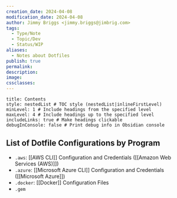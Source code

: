 ```yaml
---
creation_date: 2024-04-08
modification_date: 2024-04-08
author: Jimmy Briggs <jimmy.briggs@jimbrig.com>
tags:
  - Type/Note
  - Topic/Dev
  - Status/WIP
aliases:
  - Notes about Dotfiles
publish: true
permalink:
description:
image:
cssclasses:
---
```


```table-of-contents
title: Contents 
style: nestedList # TOC style (nestedList|inlineFirstLevel)
minLevel: 1 # Include headings from the specified level
maxLevel: 4 # Include headings up to the specified level
includeLinks: true # Make headings clickable
debugInConsole: false # Print debug info in Obsidian console
```

## List of Dotfile Configurations by Program

- `.aws`: [[AWS CLI]] Configuration and Credentials ([[Amazon Web Services (AWS)]])
- `.azure`: [[Microsoft Azure CLI]] Configuration and Credentials ([[Microsoft Azure]])
- `.docker`: [[Docker]] Configuration Files
- `.gem`


